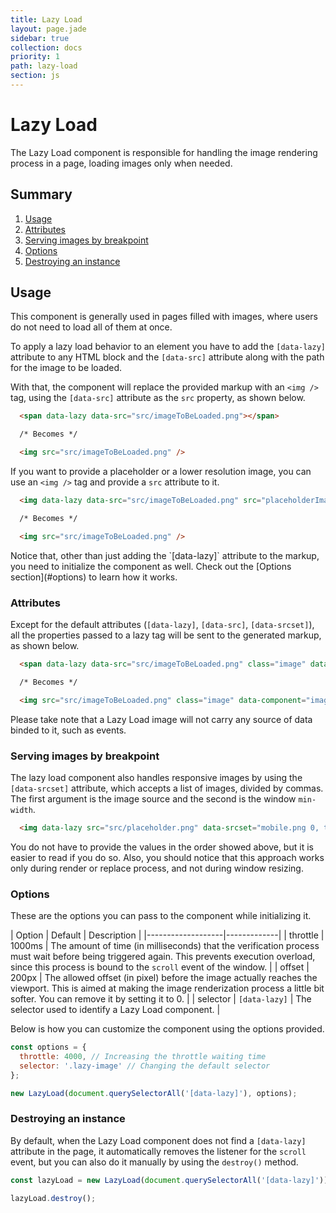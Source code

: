 ```yaml
---
title: Lazy Load
layout: page.jade
sidebar: true
collection: docs
priority: 1
path: lazy-load
section: js
---
```


# Lazy Load
<p class="lead">
  The Lazy Load component is responsible for handling the image rendering
  process in a page, loading images only when needed.
</p>

## Summary
1. [Usage](#usage)
1. [Attributes](#attributes)
1. [Serving images by breakpoint](#serving-images-by-breakpoint)
1. [Options](#options)
1. [Destroying an instance](#destroying-an-instance)

## Usage
This component is generally used in pages filled with images, where users do not need to load all of them at once.

To apply a lazy load behavior to an element you have to add the `[data-lazy]`
attribute to any HTML block and the `[data-src]` attribute along with the path for the image to be loaded.  

With that, the component will replace the provided markup with an `<img />` tag,
using the `[data-src]` attribute as the `src` property, as shown below.

```html
  <span data-lazy data-src="src/imageToBeLoaded.png"></span>

  /* Becomes */

  <img src="src/imageToBeLoaded.png" />
```

If you want to provide a placeholder or a lower resolution image, you can use
an `<img />` tag and provide a `src` attribute to it.

```html
  <img data-lazy data-src="src/imageToBeLoaded.png" src="placeholderImage.png"/>

  /* Becomes */

  <img src="src/imageToBeLoaded.png" />
```

<p class="notification notification-warning">
  Notice that, other than just adding the `[data-lazy]` attribute to the markup,
  you need to initialize the component as well.
  Check out the [Options section](#options) to learn how it works.
</p>

### Attributes
Except for the default attributes (`[data-lazy]`, `[data-src]`, `[data-srcset]`),
all the properties passed to a lazy tag will be sent to the generated markup, as shown below.

```html
  <span data-lazy data-src="src/imageToBeLoaded.png" class="image" data-component="image"></span>

  /* Becomes */

  <img src="src/imageToBeLoaded.png" class="image" data-component="image" />
```
<p class="notification notification-warning">
  Please take note that a Lazy Load image will not carry any source of data binded to it, such as events.
</p>


### Serving images by breakpoint
The lazy load component also handles responsive images by using the `[data-srcset]`
attribute, which accepts a list of images, divided by commas. The first argument
is the image source and the second is the window `min-width`.

```html
  <img data-lazy src="src/placeholder.png" data-srcset="mobile.png 0, tablet.png 768, desktop.png 1280"/>
```

<p class="notification notification-warning">
  You do not have to provide the values in the order showed above, but it is easier to read if you do so.  
  Also, you should notice that this approach works only during render or replace
  process, and not during window resizing.
</p>

### Options
These are the options you can pass to the component while initializing it.

| Option            | Default | Description |
|-------------------|-------------|
| throttle | 1000ms     | The amount of time (in milliseconds) that the verification process must wait before being triggered again. This prevents execution overload, since this process is bound to the `scroll` event of the window. |
| offset | 200px       | The allowed offset (in pixel) before the image actually reaches the viewport. This is aimed at making the image renderization process a little bit softer. You can remove it by setting it to 0. |
| selector | `[data-lazy]` | The selector used to identify a Lazy Load component. |

Below is how you can customize the component using the options provided.

```js
const options = {
  throttle: 4000, // Increasing the throttle waiting time
  selector: '.lazy-image' // Changing the default selector
};

new LazyLoad(document.querySelectorAll('[data-lazy]'), options);
```

### Destroying an instance
By default, when the Lazy Load component does not find a `[data-lazy]` attribute in the page, it automatically removes the listener for the `scroll` event, but you can also do it manually by using the `destroy()` method.

```js
const lazyLoad = new LazyLoad(document.querySelectorAll('[data-lazy]')).init();

lazyLoad.destroy();
```
